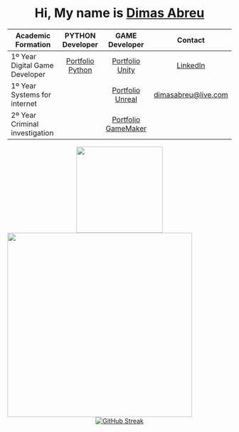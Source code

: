 
<div align='center'>
  <h1>
     Hi, My name is <a href="https://www.linkedin.com/in/dimasdeabreu/">Dimas Abreu</a>
  </h1>
</div>

<div align="center">

| **Academic Formation**     | **PYTHON Developer**     | **GAME Developer** | **Contact**
| ------------- | :-------------: | :--------:   | :---------: 
| 1º Year Digital Game Developer | <a href="http://dimasabreu.pythonanywhere.com">Portfolio Python</a>        | <a href="https://dimasabreu.itch.io">Portfolio Unity</a>   | <a href="https://www.linkedin.com/in/dimasdeabreu/">LinkedIn</a> 
| 1º Year Systems for internet|        |<a href="https://dimasabreu.itch.io">Portfolio Unreal</a> | dimasabreu@live.com
| 2º Year Criminal investigation |       |<a href="https://gx.games/pt-br/studios/9a29a6c2-ddfa-488b-a95e-4b85035efa2c/">Portfolio GameMaker</a> 

</div>




<div align="center">
  <div align='center'>
  <img height="194px" src="https://github-readme-stats.vercel.app/api?username=dimasabreu&show_icons=true&theme=vision-friendly-dark&include_all_commits=true&count_private=true"/>
  <img align="left" height="415px" src="https://github-readme-stats.vercel.app/api/top-langs/?username=dimasabreu&langs_count=8&theme=vision-friendly-dark&hide_border=true">
</div>
  
  <div align = "center">
  
  
  [![GitHub Streak](http://github-readme-streak-stats.herokuapp.com?user=dimasabreu&theme=highcontrast)](https://git.io/streak-stats)
  
</div>
</div>

  
  
  
